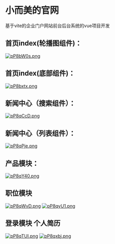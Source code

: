 # 小而美的官网
基于vite的企业门户网站前台后台系统的vue项目开发
## 首页index(轮播图组件)：
[![pP8bW0s.png](https://s1.ax1x.com/2023/08/20/pP8bW0s.png)](https://imgse.com/i/pP8bW0s)
## 首页index(底部组件)：
[![pP8bxtx.png](https://s1.ax1x.com/2023/08/20/pP8bxtx.png)](https://imgse.com/i/pP8bxtx)
## 新闻中心（搜索组件）：
[![pP8qCcD.png](https://s1.ax1x.com/2023/08/20/pP8qCcD.png)](https://imgse.com/i/pP8qCcD)
## 新闻中心（列表组件）：
[![pP8qPje.png](https://s1.ax1x.com/2023/08/20/pP8qPje.png)](https://imgse.com/i/pP8qPje)
## 产品模块：
[![pP8qY40.png](https://s1.ax1x.com/2023/08/20/pP8qY40.png)](https://imgse.com/i/pP8qY40)
## 职位模块
[![pP8qWvD.png](https://s1.ax1x.com/2023/08/20/pP8qWvD.md.png)](https://imgse.com/i/pP8qWvD)
[![pP8qyU1.png](https://s1.ax1x.com/2023/08/20/pP8qyU1.png)](https://imgse.com/i/pP8qyU1)
## 登录模块 个人简历
[![pP8qTUI.png](https://s1.ax1x.com/2023/08/20/pP8qTUI.png)](https://imgse.com/i/pP8qTUI)
[![pP8qxbj.png](https://s1.ax1x.com/2023/08/20/pP8qxbj.png)](https://imgse.com/i/pP8qxbj)
